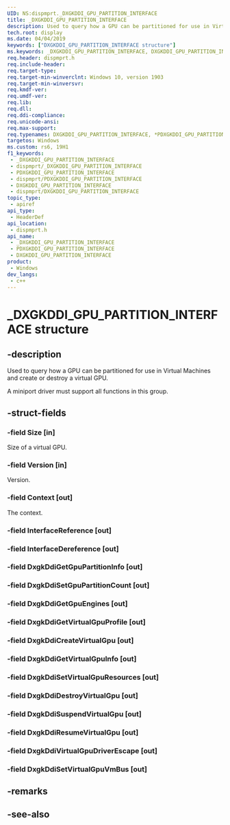 ```yaml
---
UID: NS:dispmprt._DXGKDDI_GPU_PARTITION_INTERFACE
title: _DXGKDDI_GPU_PARTITION_INTERFACE
description: Used to query how a GPU can be partitioned for use in Virtual Machines and create or destroy a virtual GPU.
tech.root: display
ms.date: 04/04/2019
keywords: ["DXGKDDI_GPU_PARTITION_INTERFACE structure"]
ms.keywords: _DXGKDDI_GPU_PARTITION_INTERFACE, DXGKDDI_GPU_PARTITION_INTERFACE, *PDXGKDDI_GPU_PARTITION_INTERFACE,
req.header: dispmprt.h
req.include-header: 
req.target-type: 
req.target-min-winverclnt: Windows 10, version 1903
req.target-min-winversvr: 
req.kmdf-ver: 
req.umdf-ver: 
req.lib: 
req.dll: 
req.ddi-compliance: 
req.unicode-ansi: 
req.max-support: 
req.typenames: DXGKDDI_GPU_PARTITION_INTERFACE, *PDXGKDDI_GPU_PARTITION_INTERFACE
targetos: Windows
ms.custom: rs6, 19H1
f1_keywords:
 - _DXGKDDI_GPU_PARTITION_INTERFACE
 - dispmprt/_DXGKDDI_GPU_PARTITION_INTERFACE
 - PDXGKDDI_GPU_PARTITION_INTERFACE
 - dispmprt/PDXGKDDI_GPU_PARTITION_INTERFACE
 - DXGKDDI_GPU_PARTITION_INTERFACE
 - dispmprt/DXGKDDI_GPU_PARTITION_INTERFACE
topic_type:
 - apiref
api_type:
 - HeaderDef
api_location:
 - dispmprt.h
api_name:
 - _DXGKDDI_GPU_PARTITION_INTERFACE
 - PDXGKDDI_GPU_PARTITION_INTERFACE
 - DXGKDDI_GPU_PARTITION_INTERFACE
product:
 - Windows
dev_langs:
 - c++
---
```


# _DXGKDDI_GPU_PARTITION_INTERFACE structure


## -description

Used to query how a GPU can be partitioned for use in Virtual Machines and create or destroy a virtual GPU.

A miniport driver must support all functions in this group.

## -struct-fields

### -field Size [in]

Size of a virtual GPU.

### -field Version [in]

Version.

### -field Context [out]

The context.

### -field InterfaceReference [out]



### -field InterfaceDereference [out]



### -field DxgkDdiGetGpuPartitionInfo [out]



### -field DxgkDdiSetGpuPartitionCount [out]



### -field DxgkDdiGetGpuEngines [out]



### -field DxgkDdiGetVirtualGpuProfile [out]



### -field DxgkDdiCreateVirtualGpu [out]



### -field DxgkDdiGetVirtualGpuInfo [out]



### -field DxgkDdiSetVirtualGpuResources [out]



### -field DxgkDdiDestroyVirtualGpu [out]



### -field DxgkDdiSuspendVirtualGpu [out]



### -field DxgkDdiResumeVirtualGpu [out]



### -field DxgkDdiVirtualGpuDriverEscape [out]



### -field DxgkDdiSetVirtualGpuVmBus [out]



## -remarks

## -see-also

